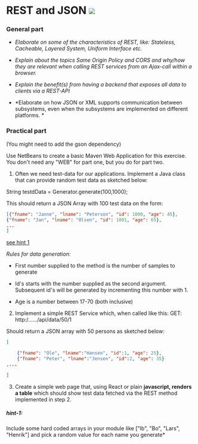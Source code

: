 # REST and JSON ![](media/image4.png)

### General part

- *Elaborate on some of the characteristics of REST, like: Stateless,
    Cacheable, Layered System, Uniform Interface etc.*

- *Explain about the topics Same Origin Policy and CORS and why/how
    they are relevant when calling REST services from an Ajax-call
    within a browser.*

- *Explain the benefit(s) from having a backend that exposes all data to clients via a REST-API*

- *Elaborate on how JSON or XML supports communication between
    subsystems, even when the subsystems are implemented on
    different platforms. *

### Practical part 
(You might need to add the gson dependency)

Use NetBeans to create a basic Maven Web Application for this exercise.
You don't need any "WEB" for part one, but you do for part two.

1. Often we need test-data for our applications. Implement a Java class that can provide random test data as sketched below:

String testdData = Generator.generate(100,1000);

This should return a JSON Array with 100 test data on the form:

```json
[{"fname": "Janne", "lname": "Peterson", "id": 1000, "age": 45},
{"fname": "Jan", "lname": "Olsen", "id": 1001, "age": 65},   
...
]
```
[see hint 1](#####hint-1)

*Rules for data generation:*

-   First number supplied to the method is the number of samples to generate
-   Id's starts with the number supplied as the second argument. Subsequent id's will be generated by incrementing this number with 1.

-   Age is a number between 17-70 (both inclusive)

2. Implement a simple REST Service which, when called like this: GET:
http:/……/api/data/50/1

Should return a JSON array with 50 persons as sketched below:

```json
[

    {"fname": "Ole", "lname":"Hansen", "id":1, "age": 25},
    {"fname": "Peter", "lname":"Jensen", "id":2, "age": 35}
,...

]
```

3. Create a simple web page that, using React or plain **javascript,
renders a table** which should show test data fetched via the REST
method implemented in step 2.

##### hint-1: 
Include some hard coded arrays in your module like \["Ib", "Bo", "Lars", "Henrik"\] and pick a random value for each name you generate*
